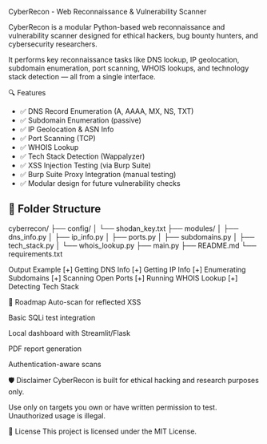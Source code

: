 CyberRecon - Web Reconnaissance & Vulnerability Scanner

CyberRecon is a modular Python-based web reconnaissance and vulnerability scanner designed for ethical hackers, bug bounty hunters, and cybersecurity researchers.

It performs key reconnaissance tasks like DNS lookup, IP geolocation, subdomain enumeration, port scanning, WHOIS lookups, and technology stack detection — all from a single interface.


🔍 Features

- ✅ DNS Record Enumeration (A, AAAA, MX, NS, TXT)
- ✅ Subdomain Enumeration (passive)
- ✅ IP Geolocation & ASN Info
- ✅ Port Scanning (TCP)
- ✅ WHOIS Lookup
- ✅ Tech Stack Detection (Wappalyzer)
- ✅ XSS Injection Testing (via Burp Suite)
- ✅ Burp Suite Proxy Integration (manual testing)
- ✅ Modular design for future vulnerability checks

## 📁 Folder Structure

cyberrecon/
├── config/
│ └── shodan_key.txt
├── modules/
│ ├── dns_info.py
│ ├── ip_info.py
│ ├── ports.py
│ ├── subdomains.py
│ ├── tech_stack.py
│ └── whois_lookup.py
├── main.py
├── README.md
└── requirements.txt

Output Example
[+] Getting DNS Info
[+] Getting IP Info
[+] Enumerating Subdomains
[+] Scanning Open Ports
[+] Running WHOIS Lookup
[+] Detecting Tech Stack

📌 Roadmap
 Auto-scan for reflected XSS

 Basic SQLi test integration

 Local dashboard with Streamlit/Flask

 PDF report generation

 Authentication-aware scans

 🛡️ Disclaimer
CyberRecon is built for ethical hacking and research purposes only.

Use only on targets you own or have written permission to test. Unauthorized usage is illegal.

📘 License
This project is licensed under the MIT License.
